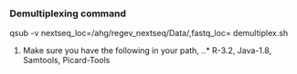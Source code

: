 

### Demultiplexing command

qsub -v nextseq_loc=/ahg/regev_nextseq/Data/<FOLDER>,fastq_loc=<PATH> demultiplex.sh

1. Make sure you have the following in your path,
..* R-3.2, Java-1.8, Samtools, Picard-Tools

